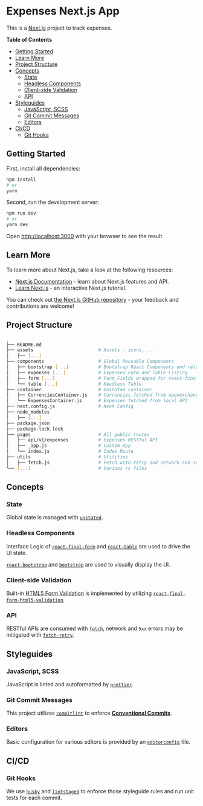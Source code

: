 # Expenses Next.js App

This is a [Next.js](https://nextjs.org/) project to track expenses.

<!-- START doctoc generated TOC please keep comment here to allow auto update -->
<!-- DON'T EDIT THIS SECTION, INSTEAD RE-RUN doctoc TO UPDATE -->

**Table of Contents**

- [Getting Started](#getting-started)
- [Learn More](#learn-more)
- [Project Structure](#project-structure)
- [Concepts](#concepts)
  - [State](#state)
  - [Headless Components](#headless-components)
  - [Client-side Validation](#client-side-validation)
  - [API](#api)
- [Styleguides](#styleguides)
  - [JavaScript, SCSS](#javascript-scss)
  - [Git Commit Messages](#git-commit-messages)
  - [Editors](#editors)
- [CI/CD](#cicd)
  - [Git Hooks](#git-hooks)

<!-- END doctoc generated TOC please keep comment here to allow auto update -->

## Getting Started

First, install all dependencies:

```bash
npm install
# or
yarn
```

Second, run the development server:

```bash
npm run dev
# or
yarn dev
```

Open [http://localhost:3000](http://localhost:3000) with your browser to see the result.

## Learn More

To learn more about Next.js, take a look at the following resources:

- [Next.js Documentation](https://nextjs.org/docs) - learn about Next.js features and API.
- [Learn Next.js](https://nextjs.org/learn) - an interactive Next.js tutorial.

You can check out [the Next.js GitHub repository](https://github.com/zeit/next.js/) - your feedback and contributions are welcome!

## Project Structure

```sh
.
├── README.md
├── assets                        # Assets - icons, ...
│   ├── [...]
├── components                    # Global Reusable Components
│   ├── bootstrap [...]           # Bootstrap React Components and related SCSS imports
│   ├── expenses [...]            # Expenses Form and Table Listing
│   ├── form [...]                # Form Fields wrapped for react-final-form
│   └── table [...]               # Headless Table
├── container                     # Unstated container
│   ├── CurrenciesContainer.js    # Currencies fetched from openexchangerates.org
│   └── ExpensesContainer.js      # Expenses fetched from local API
├── next.config.js                # Next Config
├── node_modules
│   ├── [...]
├── package.json
├── package-lock.lock
├── pages                         # All public routes
│   ├── api/v1/expenses           # Expenses RESTful API
│   ├── _app.js                   # Custom App
│   └── index.js                  # Index Route
├── utils                         # Utilities
│   ├── fetch.js                  # Fetch with retry and network and server error handling
└── [...]                         # Various rc files
```

## Concepts

### State

Global state is managed with [`unstated`](https://github.com/jamiebuilds/unstated).

### Headless Components

Interface Logic of [`react-final-form`](https://final-form.org/react) and [`react-table`](https://github.com/tannerlinsley/react-table) are used to drive the UI state.

[`react-bootstrap`](https://react-bootstrap.netlify.com/) and [`bootstrap`](https://getbootstrap.com/) are used to visually display the UI.

### Client-side Validation

Built-in [HTML5 Form Validation](https://developer.mozilla.org/en-US/docs/Learn/Forms/Form_validation#Using_built-in_form_validation) is implemented by utilizing [`react-final-form-html5-validation`](https://github.com/final-form/react-final-form-html5-validation).

### API

RESTful APIs are consumed with [`fetch`](https://developer.mozilla.org/en-US/docs/Web/API/Fetch_API), network and `5xx` errors may be mitigated with [`fetch-retry`](https://github.com/jonbern/fetch-retry).

## Styleguides

### JavaScript, SCSS

JavaScript is linted and autoformatted by [`prettier`](https://prettier.io/).

### Git Commit Messages

This project utilizes [`commitlint`](https://commitlint.js.org/) to enforce [**Conventional Commits**](https://www.conventionalcommits.org/).

### Editors

Basic configuration for various editors is provided by an [`editorconfig`](https://editorconfig.org/) file.

## CI/CD

### Git Hooks

We use [`husky`](https://github.com/typicode/husky#readme) and [`lintstaged`](https://github.com/okonet/lint-staged#readme) to enforce those styleguide rules and run unit tests for each commit.
